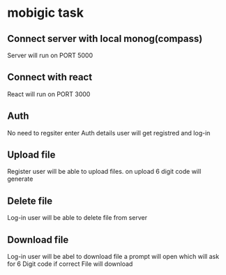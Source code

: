 # mobigic task

## Connect server with local monog(compass)
Server will run on PORT 5000

## Connect with react 
React will run on PORT 3000

## Auth
No need to regsiter enter Auth details user will get registred and log-in 

## Upload file
Register user will be able to upload files. on upload 6 digit code will generate

## Delete file
Log-in  user will be able to delete file from server

## Download file
Log-in user will be abel to download file a prompt will open which will ask for 6 Digit code if correct File will download
